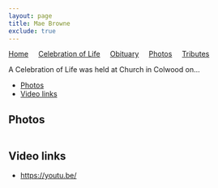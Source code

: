 ```yaml
---
layout: page
title: Mae Browne
exclude: true
---
```


[Home](./index) &nbsp;&nbsp;&nbsp;&nbsp;[Celebration of Life](./celebration)  &nbsp;&nbsp;&nbsp;&nbsp;[Obituary](./obituary)  &nbsp;&nbsp;&nbsp;&nbsp;[Photos](./photos)  &nbsp;&nbsp;&nbsp;&nbsp;[Tributes](./tributes)

A Celebration of Life was held at Church in Colwood on...
<br>

- [Photos](#photos)
- [Video links](#video-links)


## <a id="photos"></a>Photos

<img src="./assets/ron_celebration/ron_celebration_jd_050.png" alt=""/><br>


## <a id="video-links"></a>Video links

- <a href="https://youtu.be/Ii2oowBDlhQ" target="_blank">https://youtu.be/
